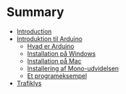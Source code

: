 # Summary

* [Introduction](README.md)
* [Introduktion til Arduino](arduino-introduktion/README.md)
    * [Hvad er Arduino](arduino-introduktion/hvad-er-arduino.md)
    * [Installation på Windows]()
    * [Installation på Mac]()
    * [Installering af Mono-udvidelsen]()
    * [Et programeksempel]()
* [Trafiklys](trafiklys/README.md)
